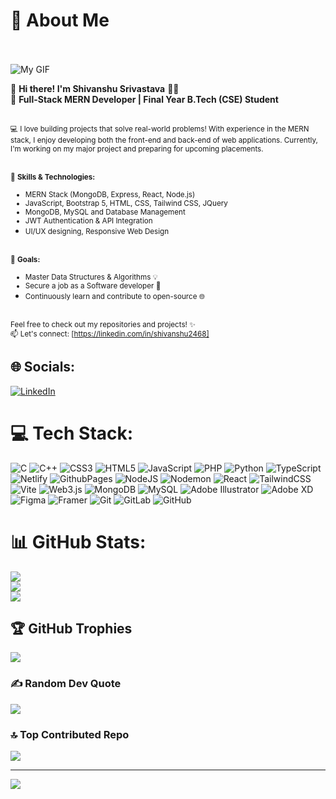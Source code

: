# 💫 About Me <br><br>

![My GIF](https://user-images.githubusercontent.com/74038190/212749447-bfb7e725-6987-49d9-ae85-2015e3e7cc41.gif)


👋 **Hi there! I'm Shivanshu Srivastava** 👨‍💻  <br>
🚀 **Full-Stack MERN Developer | Final Year B.Tech (CSE) Student**  <br><br>

<small>💻 I love building projects that solve real-world problems! With experience in the MERN stack, I enjoy developing both the front-end and back-end of web applications. Currently, I'm working on my major project and preparing for upcoming placements.</small> <br><br>

<small>🔧 **Skills & Technologies:**  <br>
- MERN Stack (MongoDB, Express, React, Node.js)  <br>
- JavaScript, Bootstrap 5, HTML, CSS, Tailwind CSS, JQuery  <br>
- MongoDB, MySQL and Database Management  <br>
- JWT Authentication & API Integration  <br>
- UI/UX designing, Responsive Web Design</small> <br><br>

<small>🎯 **Goals:**  <br>
- Master Data Structures & Algorithms 💡  <br>
- Secure a job as a Software developer 💼  <br>
- Continuously learn and contribute to open-source 🌐</small> <br><br>

<small>Feel free to check out my repositories and projects! ✨  <br>
📫 Let's connect: [https://linkedin.com/in/shivanshu2468]</small>


## 🌐 Socials:
[![LinkedIn](https://img.shields.io/badge/LinkedIn-%230077B5.svg?logo=linkedin&logoColor=white)](https://linkedin.com/in/shivanshu2468) 

# 💻 Tech Stack:
![C](https://img.shields.io/badge/c-%2300599C.svg?style=plastic&logo=c&logoColor=white) ![C++](https://img.shields.io/badge/c++-%2300599C.svg?style=plastic&logo=c%2B%2B&logoColor=white) ![CSS3](https://img.shields.io/badge/css3-%231572B6.svg?style=plastic&logo=css3&logoColor=white) ![HTML5](https://img.shields.io/badge/html5-%23E34F26.svg?style=plastic&logo=html5&logoColor=white) ![JavaScript](https://img.shields.io/badge/javascript-%23323330.svg?style=plastic&logo=javascript&logoColor=%23F7DF1E) ![PHP](https://img.shields.io/badge/php-%23777BB4.svg?style=plastic&logo=php&logoColor=white) ![Python](https://img.shields.io/badge/python-3670A0?style=plastic&logo=python&logoColor=ffdd54) ![TypeScript](https://img.shields.io/badge/typescript-%23007ACC.svg?style=plastic&logo=typescript&logoColor=white) ![Netlify](https://img.shields.io/badge/netlify-%23000000.svg?style=plastic&logo=netlify&logoColor=#00C7B7) ![GithubPages](https://img.shields.io/badge/github%20pages-121013?style=plastic&logo=github&logoColor=white) ![NodeJS](https://img.shields.io/badge/node.js-6DA55F?style=plastic&logo=node.js&logoColor=white) ![Nodemon](https://img.shields.io/badge/NODEMON-%23323330.svg?style=plastic&logo=nodemon&logoColor=%BBDEAD) ![React](https://img.shields.io/badge/react-%2320232a.svg?style=plastic&logo=react&logoColor=%2361DAFB) ![TailwindCSS](https://img.shields.io/badge/tailwindcss-%2338B2AC.svg?style=plastic&logo=tailwind-css&logoColor=white) ![Vite](https://img.shields.io/badge/vite-%23646CFF.svg?style=plastic&logo=vite&logoColor=white) ![Web3.js](https://img.shields.io/badge/web3.js-F16822?style=plastic&logo=web3.js&logoColor=white) ![MongoDB](https://img.shields.io/badge/MongoDB-%234ea94b.svg?style=plastic&logo=mongodb&logoColor=white) ![MySQL](https://img.shields.io/badge/mysql-4479A1.svg?style=plastic&logo=mysql&logoColor=white) ![Adobe Illustrator](https://img.shields.io/badge/adobe%20illustrator-%23FF9A00.svg?style=plastic&logo=adobe%20illustrator&logoColor=white)  ![Adobe XD](https://img.shields.io/badge/Adobe%20XD-470137?style=plastic&logo=Adobe%20XD&logoColor=#FF61F6) ![Figma](https://img.shields.io/badge/figma-%23F24E1E.svg?style=plastic&logo=figma&logoColor=white) ![Framer](https://img.shields.io/badge/Framer-black?style=plastic&logo=framer&logoColor=blue) ![Git](https://img.shields.io/badge/git-%23F05033.svg?style=plastic&logo=git&logoColor=white) ![GitLab](https://img.shields.io/badge/gitlab-%23181717.svg?style=plastic&logo=gitlab&logoColor=white) ![GitHub](https://img.shields.io/badge/github-%23121011.svg?style=plastic&logo=github&logoColor=white)
# 📊 GitHub Stats:
![](https://github-readme-stats.vercel.app/api?username=shivanshu4523&theme=blue-green&hide_border=false&include_all_commits=true&count_private=true)<br/>
![](https://github-readme-streak-stats.herokuapp.com/?user=shivanshu4523&theme=blue-green&hide_border=false)<br/>
![](https://github-readme-stats.vercel.app/api/top-langs/?username=shivanshu4523&theme=blue-green&hide_border=false&include_all_commits=true&count_private=true&layout=compact)

## 🏆 GitHub Trophies
![](https://github-profile-trophy.vercel.app/?username=shivanshu4523&theme=gruvbox&no-frame=false&no-bg=false&margin-w=4)

### ✍️ Random Dev Quote
![](https://quotes-github-readme.vercel.app/api?type=vetical&theme=radical)

### 🔝 Top Contributed Repo
![](https://github-contributor-stats.vercel.app/api?username=shivanshu4523&limit=5&theme=cobalt&combine_all_yearly_contributions=true)

---
[![](https://visitcount.itsvg.in/api?id=shivanshu4523&icon=1&color=0)](https://visitcount.itsvg.in)

<!-- Proudly created with GPRM ( https://gprm.itsvg.in ) -->
